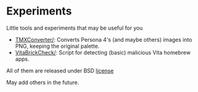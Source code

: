# Experiments
Little tools and experiments that may be useful for you

- <a href="TMXConverter/">TMXConverter/</a>: Converts Persona 4's (and maybe others) images into PNG, keeping the original palette.
- <a href="VitaBrickCheck/">VitaBrickCheck/</a>: Script for detecting (basic) malicious Vita homebrew apps.

All of them are released under BSD <a href="LICENSE">license</a>

May add others in the future.
